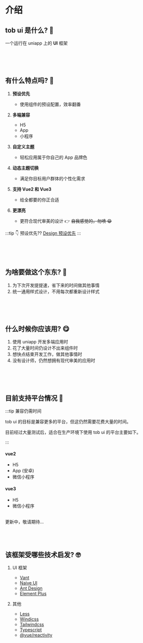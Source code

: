# 介绍

## tob ui 是什么? :thinking:

一个运行在 <t-tag>uniapp</t-tag> 上的 **UI** 框架

<br />
<br />
<br />

## 有什么特点吗? :monocle_face:

1. **预设优先**

   - 使用组件的预设配置，效率翻番

2) **多端兼容**

   - H5
   - App
   - 小程序

3) **自定义主题**

   - 轻松应用属于你自己的 App 品牌色

4) **动态主题切换**

   - 满足你目标用户群体的个性化需求

5) **支持 Vue2 和 Vue3**

   - 给全都要的你正合适

6) **更漂亮**
   - 更符合现代审美的设计 :point_right: ~~自我感觉的，勿喷 :grin:~~

:::tip 👇 预设优先??
[Design 预设优先](/guide/design/presetsFirst/)
:::

<br />
<br />
<br />

## 为啥要做这个东东? :smiling_face_with_three_hearts:

1. 为下次开发提提速，省下来的时间做其他事情
2. 统一通用样式设计，不用每次都重新设计样式

<br />
<br />
<br />

## 什么时候你应该用? :yum:

1. 使用 <t-tag>uniapp</t-tag> 开发多端应用时
2. 花了大量时间仍设计不出来组件时
3. 想快点结束开发工作，做其他事情时
4. 没有设计师，仍然想拥有现代审美的应用时

<br />
<br />
<br />


## 目前支持平台情况 :raised_eyebrow:

:::tip 兼容仍需时间

<p>
<t-tag>tob ui</t-tag> 的目标是兼容更多的平台，但这仍然需要花费大量的时间。 
</p> 

<p>
目前经过大量测试后，适合在生产环境下使用 <t-tag>tob ui</t-tag> 的平台主要如下。
</p>
:::

#### vue2

- H5
- App (安卓)
- 微信小程序


#### vue3

- H5
- 微信小程序

<br />

<div class="text-right">
   <t-tag color="accent" class="px-3">
      更新中，敬请期待...
   </t-tag>
</div>

<br />
<br />
<br />


## 该框架受哪些技术启发? :nerd_face:

1. UI 框架

   - [Vant](https://vant-contrib.gitee.io/vant/#/zh-CN/home)
   - [Naive UI](https://www.naiveui.com/)
   - [Ant Design](https://ant.design/index-cn)
   - [Element Plus](https://element-plus.gitee.io/zh-CN/guide/design.html)

2. 其他
   - [Less](https://less.bootcss.com/)
   - [Windicss](https://cn.windicss.org/)
   - [Tailwindcss](https://www.tailwindcss.cn/)
   - [Typescript](https://www.tslang.cn/)
   - [@vue/reactivity](https://www.npmjs.com/package/@vue/reactivity)

<br />
<br />
<br />

